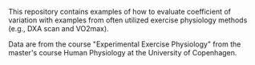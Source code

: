 This repository contains examples of how to evaluate coefficient of variation with examples from often utilized exercise physiology methods (e.g., DXA scan and VO2max).

Data are from the course "Experimental Exercise Physiology" from the master's course Human Physiology at the University of Copenhagen.
